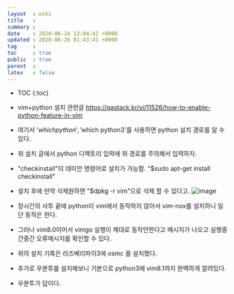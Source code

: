 ```yaml
---
layout  : wiki
title   : 
summary : 
date    : 2020-06-24 13:04:42 +0900
updated : 2020-06-26 01:43:41 +0900
tag     : 
toc     : true
public  : true
parent  : 
latex   : false
---
```

* TOC
{:toc}


* vim+python 설치 관련글 https://qastack.kr/vi/11526/how-to-enable-python-feature-in-vim
* 여기서 '$which python', '$which python3'를 사용하면 python 설치 경로를 알 수 있다.
* 위 설치 글에서 python 디렉토리 입력에 위 경로를 주의해서 입력하자.
* "checkinstall"이 데미안 명령어로 설치가 가능함. "$sudo apt-get install checkinstall"
* 설치 후에 만약 삭제원하면 "$dpkg -r vim"으로 삭제 할 수 있다고.
![image](https://user-images.githubusercontent.com/43912095/85499653-fa209400-b61c-11ea-86d6-70081503b732.png)
* 장시간의 사투 끝에 python이 vim에서 동작하지 않아서 vim-nox를 설치하니 일단 동작은 한다.
* 그러나 vim8.0이어서 vimgo 실행이 제대로 동작안한다고 메시지가 나오고 실행중간중간 오류메시지를 확인할 수 있다.
* 위의 설치 기록은 라즈베리파이3에 osmc 를 설치했다.
* 추가로 우분투를 설치해보니 기본으로 python3에 vim8.1까지 완벽하게 깔려있다.
* 우분투가 답이다.

